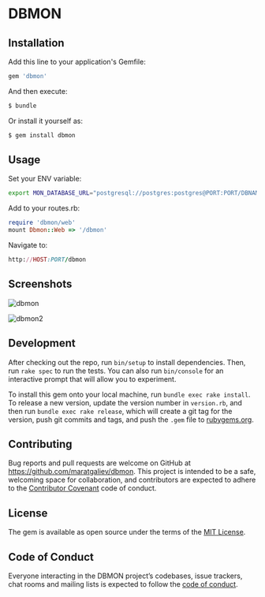 # DBMON

## Installation

Add this line to your application's Gemfile:

```ruby
gem 'dbmon'
```

And then execute:

```ruby
$ bundle
```

Or install it yourself as:

```ruby
$ gem install dbmon
```

## Usage

Set your ENV variable:

```bash
export MON_DATABASE_URL="postgresql://postgres:postgres@PORT:PORT/DBNAME"
```

Add to your routes.rb:

```ruby
require 'dbmon/web'
mount Dbmon::Web => '/dbmon'
```

Navigate to:

```ruby
http://HOST:PORT/dbmon
```

## Screenshots

![dbmon](https://d3dehtdmp2rwcw.cloudfront.net/ms_87214/Re6MDlRemYWfHwPSVPczFkLafIAVcl/DBMON%2B%255BDEVELOPMENT%255D%2B-%2Bdatabase%2Busage%2B2020-07-10%2B01-39-49.png?Expires=1594360800&Signature=KPmXpeQdBdSlWnSWVAGggzNfo98Q8b9BMqTCOfscpfpVNi7882RE1O1FIg7WKnj~WnUBa5T3QXjS3~djjaJEDSD1QdBwtp1Ib7X3Y~8WMp2yPHsap-PoC06h5iPsLE~aR2BV33HtV23-uRkfTy1HoIohAUHP4plvL7hbhzCE1HUTrdISibhCZAkpWJCfflTLVVDbkRpDqtoLfZdifbxlw2~MuUNJS4PkbW3lYAOj~lKhVBqqe6rfYgflc0zxpCFY2sSeQkim4ShJyBJCFo4UONWyLM54rB6F51czTgRcYQl-LAWfzNx81L7FErWMdGkFvXsPNrVDsCJq-paWpJ4llg__&Key-Pair-Id=APKAJBCGYQYURKHBGCOA)


![dbmon2](https://d3dehtdmp2rwcw.cloudfront.net/ms_87214/mzD79sh0jztm6uHtC5ybE32PObipMq/DBMON%2B%255BDEVELOPMENT%255D%2B-%2Bdatabase%2Busage%2B2020-07-10%2B01-40-19.png?Expires=1594360800&Signature=wUy79uv92v4PFM2C1~cfQX6hO8JkhsH2yln1NOHV2AAgy9D82PvDASw1Cxy7MPEaFvnAGLv8FhPV020HwcYbmyQ7FKAOsNlX6C-PnlrcNWQyoJfESpYqLFN8T9S3g3zQcLBT4nBpYrsKyNMMRHSipliXUyoM1NyeTG9LWA6kjoP4fnI2QMgueYg565ViVfTO49AebMczzX-ZkEzsm2G5UTrQATA0ViglufvhaXNcRkLRWOzG9X51iXdjaK3qVGwWUWcMOQUXyUQIUHeXOoV-dLfur850Q0Sqe51WtcFPcyyKNmvzQI4JqfUH4rzALWuPsOJnSbti-9P~8XUKcWh4Ng__&Key-Pair-Id=APKAJBCGYQYURKHBGCOA)

## Development

After checking out the repo, run `bin/setup` to install dependencies. Then, run `rake spec` to run the tests. You can also run `bin/console` for an interactive prompt that will allow you to experiment.

To install this gem onto your local machine, run `bundle exec rake install`. To release a new version, update the version number in `version.rb`, and then run `bundle exec rake release`, which will create a git tag for the version, push git commits and tags, and push the `.gem` file to [rubygems.org](https://rubygems.org).

## Contributing

Bug reports and pull requests are welcome on GitHub at https://github.com/maratgaliev/dbmon. This project is intended to be a safe, welcoming space for collaboration, and contributors are expected to adhere to the [Contributor Covenant](http://contributor-covenant.org) code of conduct.

## License

The gem is available as open source under the terms of the [MIT License](https://opensource.org/licenses/MIT).

## Code of Conduct

Everyone interacting in the DBMON project’s codebases, issue trackers, chat rooms and mailing lists is expected to follow the [code of conduct](https://github.com/maratgaliev/dbmon/blob/master/CODE_OF_CONDUCT.md).

